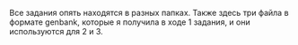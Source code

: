 Все задания опять находятся в разных папках. Также здесь три файла в формате genbank, которые я получила в ходе 1 задания, и они используются для 2 и 3.
